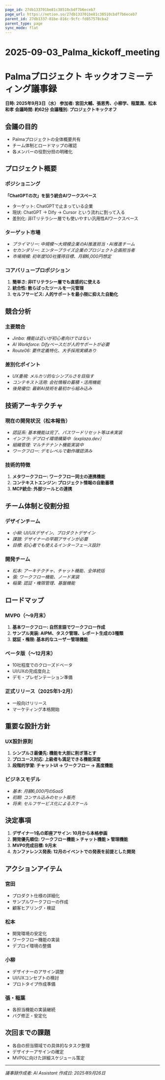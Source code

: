 ```yaml
---
page_id: 27db133701be81c38510cbdf7b6eceb7
page_url: https://notion.so/27db133701be81c38510cbdf7b6eceb7
parent_id: 27db1337-01be-816c-9cfc-fd857578cba2
parent_type: page
sync_mode: flat
---
```


# 2025-09-03_Palma_kickoff_meeting

# Palmaプロジェクト キックオフミーティング議事録
**日時: 2025年9月3日（水）**
**参加者: 宮田大輔、張恩秀、小柳学、稲葉潤、松本和孝**
**会議時間: 約62分**
**会議種別: プロジェクトキックオフ**
## 会議の目的
- Palmaプロジェクトの全体概要共有
- チーム体制とロードマップの確認
- 各メンバーの役割分担の明確化
## プロジェクト概要
### ポジショニング
**「ChatGPTの次」を狙う統合AIワークスペース**
- ターゲット: ChatGPTで止まっている企業
- 現状: ChatGPT → Dify → Cursor という流れに割って入る
- 差別化: 非ITリテラシー層でも使いやすい汎用性AIワークスペース
### ターゲット市場
- *プライマリー: 中規模〜大規模企業のAI推進担当・AI推進チーム*
- *セカンダリー: エンタープライズ企業のプロジェクト企画担当者*
- *市場規模: 初年度100社獲得目標、月額6,000円想定*
### コアバリュープロポジション
1. **簡単さ: 非ITリテラシー層でも直感的に使える**
1. **統合性: 散らばったツールを一元管理**
1. **セルフサービス: 人的サポートを最小限に抑えた自動化**
## 競合分析
### 主要競合
- *Jinba: 機能は近いが初心者向けではない*
- *AI Workforce: Difyベースだが人的サポートが必要*
- *Route06: 要件定義特化、大手採用実績あり*
### 差別化ポイント
- *UX重視: メルカリ的なシンプルさを目指す*
- *コンテキスト活用: 会社情報の蓄積・活用機能*
- *後発優位: 最新AI技術を最初から組み込み*
## 技術アーキテクチャ
### 現在の開発状況（松本報告）
- *認証系: 基本機能は完了、パスワードリセット等は未実装*
- *インフラ: デプロイ環境構築中（explaza.dev）*
- *組織管理: マルチテナント機能実装中*
- *ワークフロー: デモレベルで動作確認済み*
### 技術的特徴
1. **メタワークフロー: ワークフロー同士の連携機能**
1. **コンテキストエンジン: プロジェクト情報の自動蓄積**
1. **MCP統合: 外部ツールとの連携**
## チーム体制と役割分担
### デザインチーム
- *小柳: UI/UXデザイン、プロダクトデザイン*
- *課題: デザイナーの早期アサインが必要*
- *目標: 初心者でも使えるインターフェース設計*
### 開発チーム
- *松本: アーキテクチャ、チャット機能、全体統括*
- *張: ワークフロー機能、ノード実装*
- *稲葉: 認証・権限管理、基盤機能*
## ロードマップ
### MVP0（〜9月末）
1. **基本ワークフロー: 自然言語でワークフロー作成**
1. **サンプル実装: AIPM、タスク管理、レポート生成の3種類**
1. **認証・権限: 基本的なユーザー管理機能**
### ベータ版（〜12月末）
- 10社程度でのクローズドベータ
- UI/UXの完成度向上
- デモ・プレゼンテーション準備
### 正式リリース（2025年1-2月）
- 一般向けリリース
- マーケティング本格開始
## 重要な設計方針
### UX設計原則
1. **シンプルさ最優先: 機能を大胆に削ぎ落とす**
1. **プロユース対応: 上級者も満足できる機能深度**
1. **段階的学習: チャットUI → ワークフロー → 高度機能**
### ビジネスモデル
- *基本: 月額6,000円のSaaS*
- *初期: コンサル込みのセット販売*
- *将来: セルフサービス化によるスケール*
## 決定事項
1. **デザイナー1名の即座アサイン: 10月から本格参画**
1. **開発優先順位: ワークフロー機能 > チャット機能 > 管理機能**
1. **MVP0完成目標: 9月末**
1. **カンファレンス発表: 12月のイベントでの発表を前提とした開発**
## アクションアイテム
### 宮田
- プロダクト仕様の詳細化
- サンプルワークフローの作成
- 顧客ヒアリング・検証
### 松本
- 開発環境の安定化
- ワークフロー機能の実装
- デプロイ環境の整備
### 小柳
- デザイナーのアサイン調整
- UI/UXコンセプトの検討
- プロトタイプ作成準備
### 張・稲葉
- 各担当機能の実装継続
- バグ修正・安定化
## 次回までの課題
- 各自の担当領域での具体的なタスク整理
- デザイナーアサインの確定
- MVP0に向けた詳細スケジュール策定
---
*議事録作成者: AI Assistant*
*作成日: 2025年9月26日*
